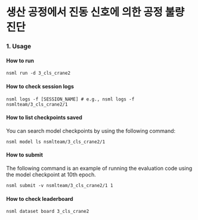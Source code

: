 # 생산 공정에서 진동 신호에 의한 공정 불량 진단

### 1. Usage

#### How to run

```
nsml run -d 3_cls_crane2
```

#### How to check session logs
```
nsml logs -f [SESSION_NAME] # e.g., nsml logs -f nsmlteam/3_cls_crane2/1
```

#### How to list checkpoints saved
You can search model checkpoints by using the following command:
```
nsml model ls nsmlteam/3_cls_crane2/1
```

#### How to submit
The following command is an example of running the evaluation code using the model checkpoint at 10th epoch.
```
nsml submit -v nsmlteam/3_cls_crane2/1 1
```

#### How to check leaderboard
```
nsml dataset board 3_cls_crane2
```
